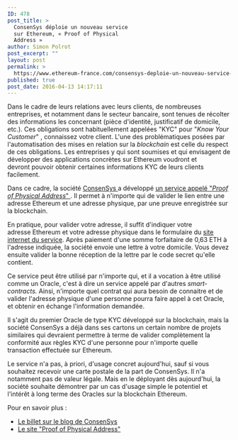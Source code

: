 ```yaml
---
ID: 478
post_title: >
  ConsenSys déploie un nouveau service
  sur Ethereum, « Proof of Physical
  Address »
author: Simon Polrot
post_excerpt: ""
layout: post
permalink: >
  https://www.ethereum-france.com/consensys-deploie-un-nouveau-service-sur-ethereum-proof-of-physical-address/
published: true
post_date: 2016-04-13 14:17:11
---
```

Dans le cadre de leurs relations avec leurs clients, de nombreuses entreprises, et notamment dans le secteur bancaire, sont tenues de récolter des informations les concernant (pièce d'identité, justificatif de domicile, etc.). Ces obligations sont habituellement appelées "KYC" pour "<em>Know Your Customer</em>" , connaissez votre client. L'une des problématiques posées par l'automatisation des mises en relation sur la <em>blockchain</em> est celle du respect de ces obligations. Les entreprises y qui sont soumises et qui envisagent de développer des applications concrètes sur Ethereum voudront et devront pouvoir obtenir certaines informations KYC de leurs clients facilement.

Dans ce cadre, la société <span style="text-decoration: underline;"><a href="https://consensys.net/">ConsenSys </a></span>a développé <span style="text-decoration: underline;"><a href="https://proofofphysicaladdress.com/">un service appelé "<em>Proof of Physical Address</em>"</a> </span>. Il permet à n'importe qui de valider le lien entre une adresse Ethereum et une adresse physique, par une preuve enregistrée sur la blockchain.

En pratique, pour valider votre adresse, il suffit d'indiquer votre adresse Ethereum et votre adresse physique dans le formulaire du <a href="https://proofofphysicaladdress.com/"><span style="text-decoration: underline;">site internet du service</span></a>. Après paiement d'une somme forfaitaire de 0,63 ETH à l'adresse indiquée, la société envoie une lettre à votre domicile. Vous devez ensuite valider la bonne réception de la lettre par le code secret qu'elle contient.

Ce service peut être utilisé par n'importe qui, et il a vocation à être utilisé comme un Oracle, c'est à dire un service appelé par d'autres<em> smart-contracts. </em>Ainsi, n'importe quel contrat qui aura besoin de connaitre et de valider l'adresse physique d'une personne pourra faire appel à cet Oracle, et obtenir en échange l'information demandée.

Il s'agit du premier Oracle de type KYC développé sur la blockchain, mais la société ConsenSys a déjà dans ses cartons un certain nombre de projets similaires qui devraient permettre à terme de valider complètement la conformité aux règles KYC d'une personne pour n'importe quelle transaction effectuée sur Ethereum.

Le service n'a pas, à priori, d'usage concret aujourd'hui, sauf si vous souhaitez recevoir une carte postale de la part de ConsenSys. Il n'a notamment pas de valeur légale. Mais en le déployant dès aujourd'hui, la société souhaite démontrer par un cas d'usage simple le potentiel et l'intérêt à long terme des Oracles sur la blockchain Ethereum.

Pour en savoir plus :
<ul>
 	<li><a href="https://medium.com/@ConsenSys/introducing-proof-of-physical-address-acf54fc95f21#.zgco60g6c"><span style="text-decoration: underline;">Le billet sur le blog de ConsenSys</span></a></li>
 	<li><a href="https://proofofphysicaladdress.com/"><span style="text-decoration: underline;">Le site "Proof of Physical Address"</span></a></li>
</ul>